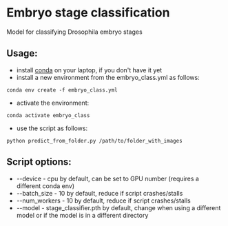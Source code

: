 # Embryo stage classification
Model for classifying Drosophila embryo stages

## Usage:

* install [conda](https://docs.conda.io/projects/conda/en/latest/user-guide/install/) on your laptop, if you don't have it yet
* install a new environment from the embryo_class.yml as follows:

`conda env create -f embryo_class.yml`

* activate the environment:

`conda activate embryo_class`

* use the script as follows:

`python predict_from_folder.py /path/to/folder_with_images`

## Script options:

* --device - cpu by default, can be set to GPU number (requires a different conda env)
* --batch_size - 10 by default, reduce if script crashes/stalls
* --num_workers - 10 by default, reduce if script crashes/stalls
* --model - stage_classifier.pth by default, change when using a different model or if the model is in a different directory
